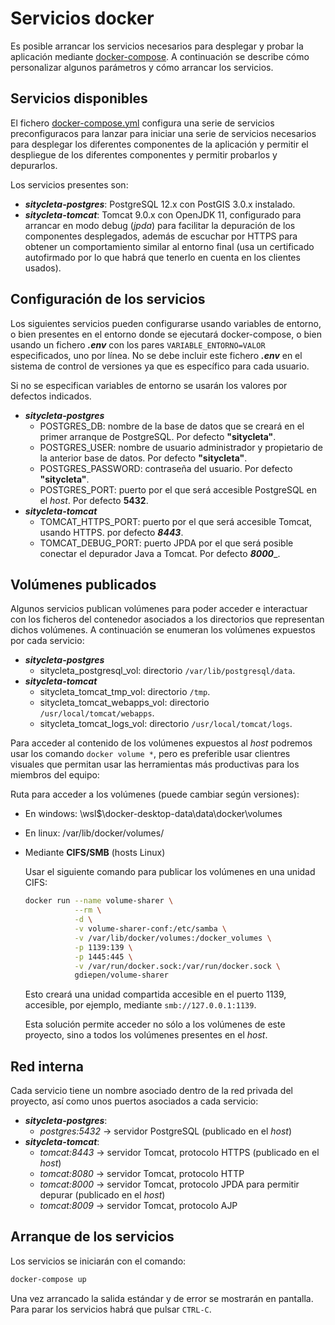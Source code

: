 # Servicios docker
Es posible arrancar los servicios necesarios para desplegar y probar la aplicación mediante [docker-compose](https://docs.docker.com/compose/install/). 
A continuación se describe cómo personalizar algunos parámetros y cómo arrancar los servicios.

## Servicios disponibles
El fichero [docker-compose.yml](./docker-compose.yml) configura una serie de servicios preconfiguracos para lanzar para 
iniciar una serie de servicios necesarios para desplegar los diferentes componentes de la aplicación y 
permitir el despliegue de los diferentes componentes y permitir probarlos y depurarlos.

Los servicios presentes son:
* ___sitycleta-postgres___: PostgreSQL 12.x con PostGIS 3.0.x instalado. 
* ___sitycleta-tomcat___: Tomcat 9.0.x con OpenJDK 11, configurado para arrancar en modo debug (_jpda_) para
facilitar la depuración de los componentes desplegados, además de escuchar por HTTPS para obtener un 
comportamiento similar al entorno final (usa un certificado autofirmado por lo que habrá que tenerlo en
cuenta en los clientes usados).

## Configuración de los servicios
Los siguientes servicios pueden configurarse usando variables de entorno, o bien presentes en el entorno
donde se ejecutará docker-compose, o bien usando un fichero ___.env___ con los pares `VARIABLE_ENTORNO=VALOR` 
especificados, uno por línea. No se debe incluir este fichero ___.env___ en el sistema de control de versiones ya
que es específico para cada usuario.

Si no se especifican variables de entorno se usarán los valores por defectos indicados.

* ___sitycleta-postgres___
  * POSTGRES_DB: nombre de la base de datos que se creará en el primer arranque de PostgreSQL. Por defecto __"sitycleta"__.
  * POSTGRES_USER: nombre de usuario administrador y  propietario de la anterior base de datos. Por defecto __"sitycleta"__.
  * POSTGRES_PASSWORD: contraseña del usuario. Por defecto __"sitycleta"__.
  * POSTGRES_PORT: puerto por el que será accesible PostgreSQL en el _host_. Por defecto __5432__.
* ___sitycleta-tomcat___
  * TOMCAT_HTTPS_PORT: puerto por el que será accesible Tomcat, usando HTTPS. por defecto ___8443___.
  * TOMCAT_DEBUG_PORT: puerto JPDA por el que será posible conectar el depurador Java a Tomcat. Por defecto ___8000____.
  
## Volúmenes publicados
Algunos servicios publican volúmenes para poder acceder e interactuar con los ficheros del contenedor 
asociados a los directorios que representan dichos volúmenes. A continuación se enumeran los volúmenes 
expuestos por cada servicio:

* ___sitycleta-postgres___
  * sitycleta_postgresql_vol: directorio `/var/lib/postgresql/data`.
* ___sitycleta-tomcat___
  * sitycleta_tomcat_tmp_vol: directorio `/tmp`.
  * sitycleta_tomcat_webapps_vol: directorio `/usr/local/tomcat/webapps`.
  * sitycleta_tomcat_logs_vol: directorio `/usr/local/tomcat/logs`.
  
Para acceder al contenido de los volúmenes expuestos al _host_ podremos usar los comando `docker volume *`, 
pero es preferible usar clientres visuales que permitan usar las herramientas más productivas para 
los miembros del equipo:

Ruta para acceder a los volúmenes (puede cambiar según versiones):
* En windows: \\wsl$\docker-desktop-data\data\docker\volumes
* En linux: /var/lib/docker/volumes/
* Mediante **CIFS/SMB** (hosts Linux)

  Usar el siguiente comando para publicar los volúmenes en una unidad CIFS: 
  ```bash
  docker run --name volume-sharer \
             --rm \
             -d \
             -v volume-sharer-conf:/etc/samba \
             -v /var/lib/docker/volumes:/docker_volumes \
             -p 1139:139 \
             -p 1445:445 \
             -v /var/run/docker.sock:/var/run/docker.sock \
             gdiepen/volume-sharer

  ```
  Esto creará una unidad compartida accesible en el puerto 1139, accesible, por ejemplo, mediante `smb://127.0.0.1:1139`.
  
  Esta solución permite acceder no sólo a los volúmenes de este proyecto, sino a todos los volúmenes presentes
  en el _host_.

## Red interna
Cada servicio tiene un nombre asociado dentro de la red privada del proyecto, así como unos puertos asociados
a cada servicio:
* ___sitycleta-postgres___:  
  * _postgres:5432_ -> servidor PostgreSQL (publicado en el _host_)
* ___sitycleta-tomcat___: 
  *  _tomcat:8443_ -> servidor Tomcat, protocolo HTTPS (publicado en el _host_)
  *  _tomcat:8080_ -> servidor Tomcat, protocolo HTTP
  *  _tomcat:8000_ -> servidor Tomcat, protocolo JPDA para permitir depurar (publicado en el _host_)
  *  _tomcat:8009_ -> servidor Tomcat, protocolo AJP
  
## Arranque de los servicios
Los servicios se iniciarán con el comando:
```bash
docker-compose up
```

Una vez arrancado la salida estándar y de error se mostrarán en pantalla. Para parar los servicios habrá
que pulsar `CTRL-C`.
